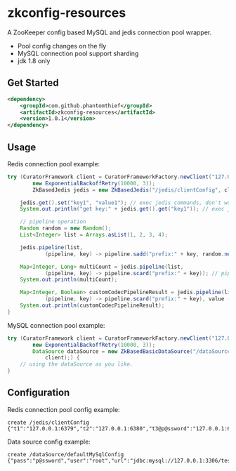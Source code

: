 zkconfig-resources
=======================

A ZooKeeper config based MySQL and jedis connection pool wrapper.

* Pool config changes on the fly
* MySQL connection pool support sharding
* jdk 1.8 only

## Get Started

```xml
<dependency>
    <groupId>com.github.phantomthief</groupId>
    <artifactId>zkconfig-resources</artifactId>
    <version>1.0.1</version>
</dependency>
```

## Usage

Redis connection pool example:

```Java
try (CuratorFramework client = CuratorFrameworkFactory.newClient("127.0.0.1:2181",
        new ExponentialBackoffRetry(10000, 3));
        ZkBasedJedis jedis = new ZkBasedJedis("/jedis/clientConfig", client);) { // declare a jedis client using a config from zk's node.

    jedis.get().set("key1", "value1"); // exec jedis commands, don't worry about returning the connection back to the pool.
    System.out.println("get key:" + jedis.get().get("key1")); // exec jedis commands.

    // pipeline operation
    Random random = new Random();
    List<Integer> list = Arrays.asList(1, 2, 3, 4);

    jedis.pipeline(list,
            (pipeline, key) -> pipeline.sadd("prefix:" + key, random.nextInt(100) + "")); // pipeline write

    Map<Integer, Long> multiCount = jedis.pipeline(list,
            (pipeline, key) -> pipeline.scard("prefix:" + key)); // pipeline read
    System.out.println(multiCount);

    Map<Integer, Boolean> customCodecPipelineResult = jedis.pipeline(list,
            (pipeline, key) -> pipeline.scard("prefix:" + key), value -> value > 10); // pipeline with customize decoder
    System.out.println(customCodecPipelineResult);
}
```

MySQL connection pool example:

```Java
try (CuratorFramework client = CuratorFrameworkFactory.newClient("127.0.0.1:2181",
        new ExponentialBackoffRetry(10000, 3));
        DataSource dataSource = new ZkBasedBasicDataSource("/dataSource/defaultMySqlConfig",
            client);) {
    // using the dataSource as you like.
}
```

## Configuration

Redis connection pool config example:

```
create /jedis/clientConfig {"t1":"127.0.0.1:6379","t2":"127.0.0.1:6380","t3@p@ssword":"127.0.0.1:6381"}
```

Data source config example:

```
create /dataSource/defaultMySqlConfig {"pass":"p@ssword","user":"root","url":"jdbc:mysql://127.0.0.1:3306/test"}
```